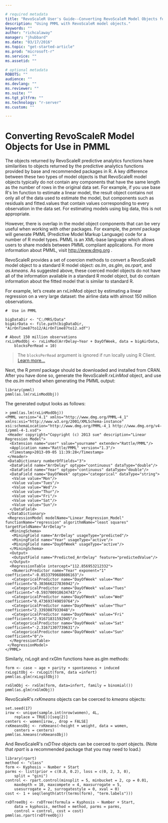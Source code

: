 ```yaml
---

# required metadata
title: "RevoScaleR User's Guide--Converting RevoScaleR Model Objects for Use in PMML"
description: "Using PMML with RevoScaleR model objects."
keywords: ""
author: "richcalaway"
manager: "jhubbard"
ms.date: "03/17/2016"
ms.topic: "get-started-article"
ms.prod: "microsoft-r"
ms.service: ""
ms.assetid: ""

# optional metadata
ROBOTS: ""
audience: ""
ms.devlang: ""
ms.reviewer: ""
ms.suite: ""
ms.tgt_pltfrm: ""
ms.technology: "r-server"
ms.custom: ""

---
```


# Converting RevoScaleR Model Objects for Use in PMML

The objects returned by RevoScaleR predictive analytics functions have similarities to objects returned by the predictive analytics functions provided by base and recommended packages in R. A key difference between these two types of model objects is that RevoScaleR model objects typically do not contain any components that have the same length as the number of rows in the original data set. For example, if you use base R's lm function to estimate a linear model, the result object contains not only all of the data used to estimate the model, but components such as residuals and fitted.values that contain values corresponding to every observation in the data set. For estimating models using big data, this is not appropriate.

However, there is overlap in the model object components that can be very useful when working with other packages. For example, the *pmml* package will generate PMML (Predictive Model Markup Language) code for a number of R model types. PMML is an XML-base language which allows users to share models between PMML compliant applications. For more information about PMML, visit <http://www.dmg.org> .

RevoScaleR provides a set of coercion methods to convert a RevoScaleR model object to a standard R model object: *as.lm*, *as.glm*, *as.rpart*, and *as.kmeans*. As suggested above, these coerced model objects do not have all of the information available in a standard R model object, but do contain information about the fitted model that is similar to standard R.

For example, let’s create an rxLinMod object by estimating a linear regression on a very large dataset: the airline data with almost 150 million observations.


	#  Use in PMML

	bigDataDir <- "C:/MRS/Data"
	bigAirData <- file.path(bigDataDir, "AirOnTime87to12/AirOnTime87to12.xdf")	

	# About 150 million observations
	rxLinModObj <- rxLinMod(ArrDelay~Year + DayOfWeek, data = bigAirData, 
	    blocksPerRead = 10)

>The `blocksPerRead` argument is ignored if run locally using R Client. [Learn more...](scaler-getting-started-data-import-exploration.md#chunking)

Next, the R *pmml* package should be downloaded and installed from CRAN. After you have done so, generate the RevoScaleR *rxLinMod* object, and use the *as.lm* method when generating the PMML output:

	library(pmml)
	pmml(as.lm(rxLinModObj))

The generated output looks as follows:

	> pmml(as.lm(rxLinModObj))
	<PMML version="4.1" xmlns="http://www.dmg.org/PMML-4_1" xmlns:xsi="http://www.w3.org/2001/XMLSchema-instance" xsi:schemaLocation="http://www.dmg.org/PMML-4_1 http://www.dmg.org/v4-1/pmml-4-1.xsd">
	 <Header copyright="Copyright (c) 2013 sue" description="Linear Regression Model">
	  <Extension name="user" value="yourname" extender="Rattle/PMML"/>
	  <Application name="Rattle/PMML" version="1.3"/>
	  <Timestamp>2013-09-05 11:39:28</Timestamp>
	 </Header>
	 <DataDictionary numberOfFields="3">
	  <DataField name="ArrDelay" optype="continuous" dataType="double"/>
	  <DataField name="Year" optype="continuous" dataType="double"/>
	  <DataField name="DayOfWeek" optype="categorical" dataType="string">
	   <Value value="Mon"/>
	   <Value value="Tues"/>
	   <Value value="Wed"/>
	   <Value value="Thur"/>
	   <Value value="Fri"/>
	   <Value value="Sat"/>
	   <Value value="Sun"/>
	  </DataField>
	 </DataDictionary>
	 <RegressionModel modelName="Linear_Regression_Model" functionName="regression" algorithmName="least squares" targetFieldName="ArrDelay">
	  <MiningSchema>
	   <MiningField name="ArrDelay" usageType="predicted"/>
	   <MiningField name="Year" usageType="active"/>
	   <MiningField name="DayOfWeek" usageType="active"/>
	  </MiningSchema>
	  <Output>
	   <OutputField name="Predicted_ArrDelay" feature="predictedValue"/>
	  </Output>
	  <RegressionTable intercept="112.856953212332">
	   <NumericPredictor name="Year" exponent="1" coefficient="-0.0533799688606163"/>
	   <CategoricalPredictor name="DayOfWeek" value="Mon" coefficient="0.303666227836942"/>
	   <CategoricalPredictor name="DayOfWeek" value="Tues" coefficient="-0.593700918634743"/>
	   <CategoricalPredictor name="DayOfWeek" value="Wed" coefficient="0.473693749859764"/>
	   <CategoricalPredictor name="DayOfWeek" value="Thur" coefficient="2.3393087933048"/>
	   <CategoricalPredictor name="DayOfWeek" value="Fri" coefficient="2.91671831592945"/>
	   <CategoricalPredictor name="DayOfWeek" value="Sat" coefficient="-2.31671307739631"/>
	   <CategoricalPredictor name="DayOfWeek" value="Sun" coefficient="0"/>
	  </RegressionTable>
	 </RegressionModel>
	</PMML>

Similarly, rxLogit and rxGlm functions have as.glm methods:

	form <- case ~ age + parity + spontaneous + induced
	rxLogitObj <- rxLogit(form, data =infert)
	pmml(as.glm(rxLogitObj))
	    
	rxGlmObj <- rxGlm(form, data=infert, family = binomial())
	pmml(as.glm(rxGlmObj))


RevoScaleR's *rxKmeans* objects can be coerced to *kmeans* objects:

	set.seed(17)
	irow <- unique(sample.int(nrow(women), 4L, 
	    replace = TRUE))[seq(2)]
	centers <- women[irow,, drop = FALSE]
	rxKmeansObj <- rxKmeans(~height + weight, data = women, 
	    centers = centers)
	pmml(as.kmeans(rxKmeansObj))

And RevoScaleR's *rxDTree* objects can be coerced to *rpart* objects. (Note that *rpart* is a recommended package that you may need to load.)

	library(rpart)
	method <- "class"
	form <- Kyphosis ~ Number + Start
	parms <- list(prior = c(0.8, 0.2), loss = c(0, 2, 3, 0), 
	    split = "gini")
	control <- rpart.control(minsplit = 5, minbucket = 2, cp = 0.01, 
	    maxdepth = 10, maxcompete = 4, maxsurrogate = 5, 
	    usesurrogate = 2, surrogatestyle = 0, xval = 0)
	cost <- 1 + seq(length(attr(terms(form), "term.labels")))
	   
	rxDTreeObj <- rxDTree(formula = Kyphosis ~ Number + Start, 
	    data = kyphosis, method = method, parms = parms, 
	    control = control, cost = cost)      
	pmml(as.rpart(rxDTreeObj))

